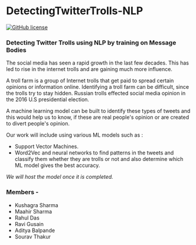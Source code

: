 # DetectingTwitterTrolls-NLP

[![GitHub license](https://img.shields.io/github/license/QuantumLaps/DetectingTwitterTrolls-NLP)](https://github.com/QuantumLaps/DetectingTwitterTrolls-NLP/blob/master/LICENSE)

### **Detecting Twitter Trolls using NLP by training on Message Bodies**
The social media has seen a rapid growth in the last few decades. This has led to rise in the internet trolls and are gaining much more influence.

A troll farm is a group of Internet trolls that get paid to spread certain opinions or information online.
Identifying a troll farm can be difficult, since the trolls try to stay hidden. Russian trolls effected social media opinion in the 2016 U.S presidential election.

A machine learning model can be built to identify these types of tweets and this would help us to know, if these are real people's opinion or are created to divert people's opinion.

Our work will include using various ML models such as :
- Support Vector Machines.
- Word2Vec and neural networks to find patterns in the tweets and classify them whether they are trolls or not and also determine which ML model gives the best accuracy.

*We will host the model once it is completed.*

### Members - 
- Kushagra Sharma
- Maahir Sharma
- Rahul Das
- Ravi Gusain
- Aditya Balpande
- Sourav Thakur
